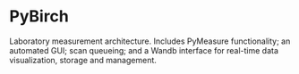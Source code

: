 # PyBirch
Laboratory measurement architecture. Includes PyMeasure functionality; an automated GUI; scan queueing; and a Wandb interface for real-time data visualization, storage and management.
